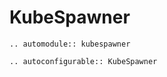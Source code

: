 # KubeSpawner

```{eval-rst}
.. automodule:: kubespawner
```

```{eval-rst}
.. autoconfigurable:: KubeSpawner
```
